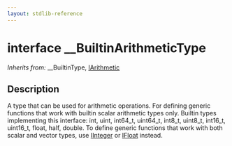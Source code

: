 ```yaml
---
layout: stdlib-reference
---
```


# interface \_\_BuiltinArithmeticType

*Inherits from:* \_\_BuiltinType, [IArithmetic](/stdlib-reference/interfaces/iarithmetic-01/index)

## Description

A type that can be used for arithmetic operations. For defining generic functions that work with builtin scalar arithmetic types only.
Builtin types implementing this interface: <span class='code'><span class="code_keyword">int</span></span>, <span class='code'><span class="code_keyword">uint</span></span>, <span class='code'>int64_t</span>, <span class='code'>uint64_t</span>, <span class='code'>int8_t</span>, <span class='code'>uint8_t</span>, <span class='code'>int16_t</span>, <span class='code'>uint16_t</span>, <span class='code'><span class="code_keyword">float</span></span>, <span class='code'><span class="code_keyword">half</span></span>, <span class='code'><span class="code_keyword">double</span></span>.
To define generic functions that work with both scalar and vector types, use <span class='code'><a href="/stdlib-reference/interfaces/iinteger-01/index" class="code_type">IInteger</a></span> or <span class='code'><a href="/stdlib-reference/interfaces/ifloat-01/index" class="code_type">IFloat</a></span> instead.


